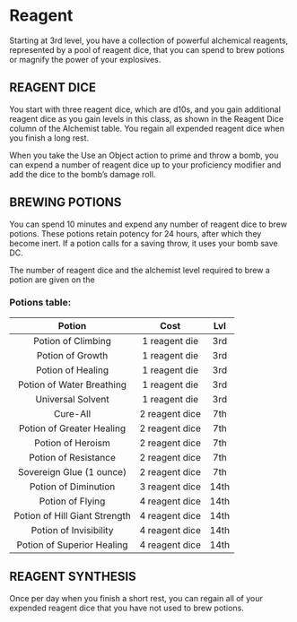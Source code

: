 # Reagent

Starting at 3rd level, you have a collection of powerful alchemical reagents, represented by a pool of reagent dice, that you can spend to brew potions or magnify the power of your explosives.

## REAGENT DICE

You start with three reagent dice, which are d10s, and you gain additional reagent dice as you gain levels in this class, as shown in the Reagent Dice column of the Alchemist table. You regain all expended reagent dice when you finish a long rest.

When you take the Use an Object action to prime and throw a bomb, you can expend a number of reagent dice up to your proficiency modifier and add the dice to the bomb’s damage roll.

## BREWING POTIONS

You can spend 10 minutes and expend any number of reagent dice to brew potions. These potions retain potency for 24 hours, after which they become inert. If a potion calls for a saving throw, it uses your bomb save DC.

The number of reagent dice and the alchemist level required to brew a potion are given on the

### Potions table:

| Potion                        | Cost           | Lvl  |
| :---------------------------: | :------------: | :--: |
| Potion of Climbing            | 1 reagent die  | 3rd  |
| Potion of Growth              | 1 reagent die  | 3rd  |
| Potion of Healing             | 1 reagent die  | 3rd  |
| Potion of Water Breathing     | 1 reagent die  | 3rd  |
| Universal Solvent             | 1 reagent die  | 3rd  |
| Cure-All                      | 2 reagent dice | 7th  |
| Potion of Greater Healing     | 2 reagent dice | 7th  |
| Potion of Heroism             | 2 reagent dice | 7th  |
| Potion of Resistance          | 2 reagent dice | 7th  |
| Sovereign Glue (1 ounce)      | 2 reagent dice | 7th  |
| Potion of Diminution          | 3 reagent dice | 14th |
| Potion of Flying              | 4 reagent dice | 14th |
| Potion of Hill Giant Strength | 4 reagent dice | 14th |
| Potion of Invisibility        | 4 reagent dice | 14th |
| Potion of Superior Healing    | 4 reagent dice | 14th |

## REAGENT SYNTHESIS

Once per day when you finish a short rest, you can regain all of your expended reagent dice that you have not used to brew potions.